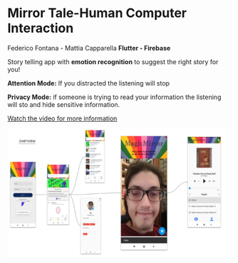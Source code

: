# Mirror Tale-**Human Computer Interaction** 
Federico Fontana - Mattia Capparella
**Flutter - Firebase**

Story telling app with **emotion recognition** to suggest the right story for you!

**Attention Mode:** If you distracted the listening will stop

**Privacy Mode:** if someone is trying to read your information the listening will sto and hide sensitive information.

[Watch the video for more information](https://drive.google.com/file/d/1J3ft3Oc19x8ZIHQJqz8BexjX63bTTmbL/view?usp=sharing)


![](images/overview.PNG)
